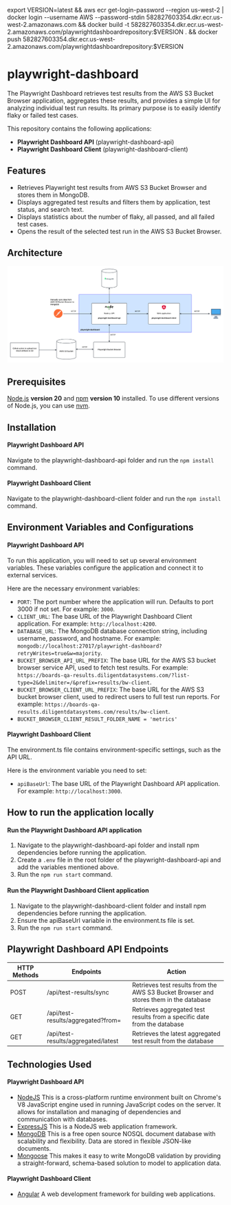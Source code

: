 export VERSION=latest &&
aws ecr get-login-password --region us-west-2 | docker login --username AWS --password-stdin 582827603354.dkr.ecr.us-west-2.amazonaws.com &&
docker build -t 582827603354.dkr.ecr.us-west-2.amazonaws.com/playwrightdashboardrepository:$VERSION . &&
docker push 582827603354.dkr.ecr.us-west-2.amazonaws.com/playwrightdashboardrepository:$VERSION

# playwright-dashboard

The Playwright Dashboard retrieves test results from the AWS S3 Bucket Browser application, aggregates these results, and provides a simple UI for analyzing individual test run results. Its primary purpose is to easily identify flaky or failed test cases.

This repository contains the following applications:
- **Playwright Dashboard API** (playwright-dashboard-api)
- **Playwright Dashboard Client** (playwright-dashboard-client)

## Features
- Retrieves Playwright test results from AWS S3 Bucket Browser and stores them in MongoDB.
- Displays aggregated test results and filters them by application, test status, and search text.
- Displays statistics about the number of flaky, all passed, and all failed test cases.
- Opens the result of the selected test run in the AWS S3 Bucket Browser.

## Architecture
![Alt](/playwright_dashboard_architecture.png "Playwright Dashboard Architecture")

## Prerequisites
[Node.js](https://nodejs.org/en/) **version 20** and [npm](https://www.npmjs.com/) **version 10** installed. To use different versions of Node.js, you can use [nvm](https://github.com/nvm-sh/nvm).

## Installation
#### Playwright Dashboard API
Navigate to the playwright-dashboard-api folder and run the `npm install` command.

#### Playwright Dashboard Client
Navigate to the playwright-dashboard-client folder and run the `npm install` command.

## Environment Variables and Configurations
#### Playwright Dashboard API
To run this application, you will need to set up several environment variables. These variables configure the application and connect it to external services.

Here are the necessary environment variables:
- `PORT`: The port number where the application will run. Defaults to port 3000 if not set. For example: `3000`.
- `CLIENT_URL`: The base URL of the Playwright Dashboard Client application. For example: `http://localhost:4200`.
- `DATABASE_URL`: The MongoDB database connection string, including username, password, and hostname. For example: `mongodb://localhost:27017/playwright-dashboard?retryWrites=true&w=majority`.
- `BUCKET_BROWSER_API_URL_PREFIX`: The base URL for the AWS S3 bucket browser service API, used to fetch test results. For example: `https://boards-qa-results.diligentdatasystems.com/?list-type=2&delimiter=/&prefix=results/bw-client`.
- `BUCKET_BROWSER_CLIENT_URL_PREFIX`: The base URL for the AWS S3 bucket browser client, used to redirect users to full test run reports. For example: `https://boards-qa-results.diligentdatasystems.com/results/bw-client`.
- `BUCKET_BROWSER_CLIENT_RESULT_FOLDER_NAME = 'metrics'`


#### Playwright Dashboard Client
The environment.ts file contains environment-specific settings, such as the API URL.

Here is the environment variable you need to set:
- `apiBaseUrl`: The base URL of the Playwright Dashboard API application. For example: `http://localhost:3000`.


## How to run the application locally
#### Run the Playwright Dashboard API application
1. Navigate to the playwright-dashboard-api folder and install npm dependencies before running the application.
2. Create a `.env` file in the root folder of the playwright-dashboard-api and add the variables mentioned above.
3. Run the `npm run start` command.

#### Run the Playwright Dashboard Client application
1. Navigate to the playwright-dashboard-client folder and install npm dependencies before running the application.
2. Ensure the apiBaseUrl variable in the environment.ts file is set.
3. Run the `npm run start` command.


## Playwright Dashboard API Endpoints
| HTTP Methods | Endpoints | Action |
| --- | --- | --- |
| POST | /api/test-results/sync | Retrieves test results from the AWS S3 Bucket Browser and stores them in the database |
| GET | /api/test-results/aggregated?from= | Retrieves aggregated test results from a specific date from the database |
| GET | /api/test-results/aggregated/latest | Retrieves the latest aggregated test result from the database |

## Technologies Used
#### Playwright Dashboard API
- [NodeJS](https://nodejs.org/en) This is a cross-platform runtime environment built on Chrome's V8 JavaScript engine used in running JavaScript codes on the server. It allows for installation and managing of dependencies and communication with databases.
- [ExpressJS](https://expressjs.com/) This is a NodeJS web application framework.
- [MongoDB](https://www.mongodb.com/) This is a free open source NOSQL document database with scalability and flexibility. Data are stored in flexible JSON-like documents.
- [Mongoose](https://mongoosejs.com/) This makes it easy to write MongoDB validation by providing a straight-forward, schema-based solution to model to application data.

#### Playwright Dashboard Client
- [Angular](https://angular.io/) A web development framework for building web applications.
